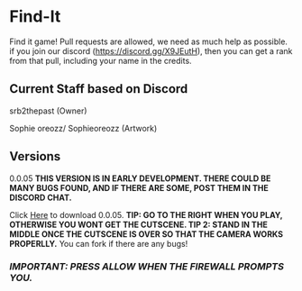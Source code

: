 # Find-It
Find it game!
Pull requests are allowed, we need as much help as possible. if you join our discord (https://discord.gg/X9JEutH), then you can get a rank from that pull, including your name in the credits. 

## Current Staff based on Discord

srb2thepast (Owner)

Sophie oreozz/ Sophieoreozz (Artwork)


## Versions

0.0.05
__THIS VERSION IS IN EARLY DEVELOPMENT. THERE COULD BE MANY BUGS FOUND, AND IF THERE ARE SOME, POST THEM IN THE DISCORD CHAT.__

Click [Here](https://github.com/srb2thepast/Zzuple-it/raw/0.0.05/Zupple%20It!.rar) to download 0.0.05.
__TIP: GO TO THE RIGHT WHEN YOU PLAY, OTHERWISE YOU WONT GET THE CUTSCENE.
TIP 2: STAND IN THE MIDDLE ONCE THE CUTSCENE IS OVER SO THAT THE CAMERA WORKS PROPERLLY.__
You can fork if there are any bugs!
### **_IMPORTANT: PRESS ALLOW WHEN THE FIREWALL PROMPTS YOU._**


